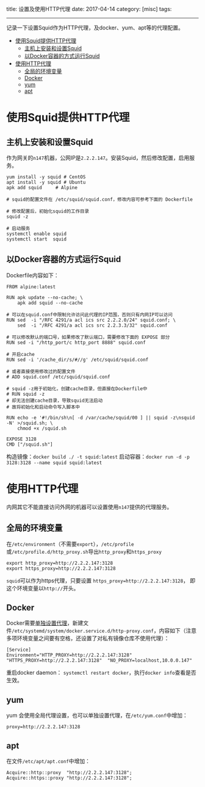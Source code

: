 title: 设置及使用HTTP代理
date: 2017-04-14
category: [misc]
tags:

---
记录一下设置Squid作为HTTP代理，及docker、yum、apt等的代理配置。
<!--more-->

<!-- TOC -->

- [使用Squid提供HTTP代理](#%E4%BD%BF%E7%94%A8squid%E6%8F%90%E4%BE%9Bhttp%E4%BB%A3%E7%90%86)
    - [主机上安装和设置Squid](#%E4%B8%BB%E6%9C%BA%E4%B8%8A%E5%AE%89%E8%A3%85%E5%92%8C%E8%AE%BE%E7%BD%AEsquid)
    - [以Docker容器的方式运行Squid](#%E4%BB%A5docker%E5%AE%B9%E5%99%A8%E7%9A%84%E6%96%B9%E5%BC%8F%E8%BF%90%E8%A1%8Csquid)
- [使用HTTP代理](#%E4%BD%BF%E7%94%A8http%E4%BB%A3%E7%90%86)
    - [全局的环境变量](#%E5%85%A8%E5%B1%80%E7%9A%84%E7%8E%AF%E5%A2%83%E5%8F%98%E9%87%8F)
    - [Docker](#docker)
    - [yum](#yum)
    - [apt](#apt)

<!-- /TOC -->

# 使用Squid提供HTTP代理

## 主机上安装和设置Squid
作为网关的`n147`机器，公网IP是`2.2.2.147`。安装Squid，然后修改配置，启用服务。
```
yum install -y squid # CentOS
apt install -y squid # Ubuntu
apk add squid     # Alpine

# squid的配置文件在 /etc/squid/squid.conf，修改内容可参考下面的 Dockerfile

# 修改配置后，初始化squid的工作目录
squid -z

# 启动服务
systemctl enable squid
systemctl start  squid
```

## 以Docker容器的方式运行Squid
Dockerfile内容如下：
```
FROM alpine:latest

RUN apk update --no-cache; \
    apk add squid --no-cache

# 可以在squid.conf中限制允许访问此代理的IP范围，否则只有内网IP可以访问
RUN sed  -i "/RFC 4291/a acl ics src 2.2.2.0/24" squid.conf; \
    sed  -i "/RFC 4291/a acl ics src 2.2.3.3/32" squid.conf

# 可以修改默认的端口号，如果修改了默认端口，需要修改下面的 EXPOSE 部分
RUN sed -i "/http_port/c http_port 8888" squid.conf

# 开启cache
RUN sed -i '/cache_dir/s/#//g' /etc/squid/squid.conf

# 或者直接使用修改过的配置文件
# ADD squid.conf /etc/squid/squid.conf

# squid -z用于初始化，创建cache目录，但直接在Dockerfile中
# RUN squid -z
# 却无法创建cache目录，导致squid无法启动
# 故将初始化和启动命令写入脚本中

RUN echo -e '#!/bin/sh\n[ -d /var/cache/squid/00 ] || squid -z\nsquid -N' >/squid.sh; \
    chmod +x /squid.sh

EXPOSE 3128
CMD ["/squid.sh"]
```

构造镜像：`docker build ./ -t squid:latest`
启动容器：`docker run -d -p 3128:3128 --name squid squid:latest`


# 使用HTTP代理
内网其它不能直接访问外网的机器可以设置使用`n147`提供的代理服务。

## 全局的环境变量
在`/etc/environment`（不需要`export`），`/etc/profile`或`/etc/profile.d/http_proxy.sh`导出`http_proxy`和`https_proxy`
```
export http_proxy=http://2.2.2.147:3128
export https_proxy=http://2.2.2.147:3128
```

`squid`可以作为https代理，只要设置 `https_proxy=http://2.2.2.147:3128`， 即这个环境变量以`http://`开头。

## Docker
Docker需要[单独设置代理](https://docs.docker.com/engine/admin/systemd/)，新建文件`/etc/systemd/system/docker.service.d/http-proxy.conf`，内容如下（注意多项环境变量之间要有空格，还设置了对私有镜像仓库不使用代理）：
```
[Service]
Environment="HTTP_PROXY=http://2.2.2.147:3128" "HTTPS_PROXY=http://2.2.2.147:3128"  "NO_PROXY=localhost,10.0.0.147"
```
重启docker daemon： `systemctl restart docker`，执行`docker info`查看是否生效。

## yum
yum 会使用全局代理设置，也可以单独设置代理，在`/etc/yum.conf`中增加：
```
proxy=http://2.2.2.147:3128
```

## apt
在文件`/etc/apt/apt.conf`中增加：
```
Acquire::http::proxy  "http://2.2.2.147:3128";
Acquire::https::proxy "http://2.2.2.147:3128";
```
